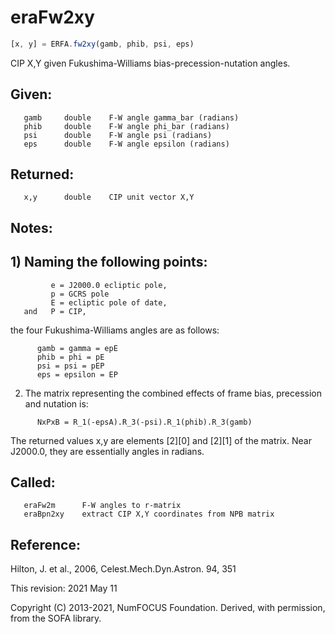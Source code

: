 # eraFw2xy

```js
[x, y] = ERFA.fw2xy(gamb, phib, psi, eps)
```

CIP X,Y given Fukushima-Williams bias-precession-nutation angles.

## Given:
```
   gamb     double    F-W angle gamma_bar (radians)
   phib     double    F-W angle phi_bar (radians)
   psi      double    F-W angle psi (radians)
   eps      double    F-W angle epsilon (radians)
```

## Returned:
```
   x,y      double    CIP unit vector X,Y
```

## Notes:

## 1) Naming the following points:

```
         e = J2000.0 ecliptic pole,
         p = GCRS pole
         E = ecliptic pole of date,
   and   P = CIP,
```

   the four Fukushima-Williams angles are as follows:

```
      gamb = gamma = epE
      phib = phi = pE
      psi = psi = pEP
      eps = epsilon = EP
```

2) The matrix representing the combined effects of frame bias,
   precession and nutation is:

```
      NxPxB = R_1(-epsA).R_3(-psi).R_1(phib).R_3(gamb)
```

   The returned values x,y are elements [2][0] and [2][1] of the
   matrix.  Near J2000.0, they are essentially angles in radians.

## Called:
```
   eraFw2m      F-W angles to r-matrix
   eraBpn2xy    extract CIP X,Y coordinates from NPB matrix
```

## Reference:

   Hilton, J. et al., 2006, Celest.Mech.Dyn.Astron. 94, 351

This revision:  2021 May 11

Copyright (C) 2013-2021, NumFOCUS Foundation.
Derived, with permission, from the SOFA library.
